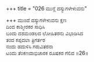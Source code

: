 +++
title = "026 ಮುನ್ದೆ ದಸ್ಯುಗಳೇಳುವನು"

+++
ಮುಂದೆ ದಸ್ಯುಗಳೇಳುವನು ಕ್ಷಣ  
ದಿಂದ ಕಾಶ್ಮೀರಕರ ಸಾಧಿಸಿ  
ಬಂದು ದಶಮಂಡಲದ ಲೋಹಿತರನು ವಿಭಾಡಿಸಿದ  
ತಂದ ಕಪ್ಪದಲಾ ತ್ರಿಗರ್ತರ  
ನಂದು ಹದುಳಿಸಿ ಗರುವಿತರನಾ  
ಟಂದು ತೆಂಕಣದಾಭಿಚಾರಕ ರೂಷಕರ ಗೆಲಿದ     ॥26॥